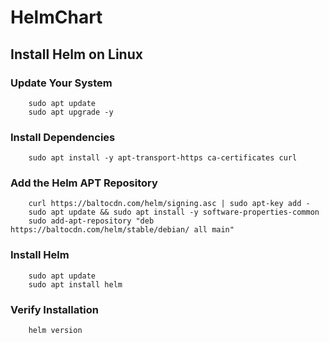 # HelmChart

## Install Helm on Linux

### Update Your System
		
		sudo apt update
		sudo apt upgrade -y

### Install Dependencies
	
		sudo apt install -y apt-transport-https ca-certificates curl

###  Add the Helm APT Repository
	
		curl https://baltocdn.com/helm/signing.asc | sudo apt-key add -
		sudo apt update && sudo apt install -y software-properties-common
		sudo add-apt-repository "deb https://baltocdn.com/helm/stable/debian/ all main"


### Install Helm
	
		sudo apt update
		sudo apt install helm

### Verify Installation
	
		helm version
